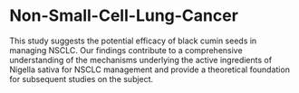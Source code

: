 # Non-Small-Cell-Lung-Cancer
This study suggests the potential efficacy of black cumin seeds in managing NSCLC. Our findings contribute to a comprehensive understanding of the mechanisms underlying the active ingredients of Nigella sativa for NSCLC management and provide a theoretical foundation for subsequent studies on the subject.
